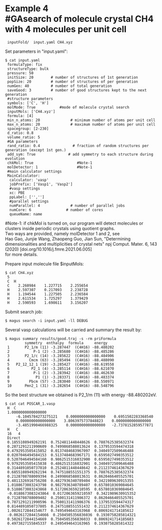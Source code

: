 Example 4  
#GAsearch of molecule crystal CH4 with 4 molecules per unit cell  
=======================================================  
```shell$ ls  
 inputFold/  input.yaml CH4.xyz  
```  
Set parameters in "input.yaml":  
```shell  
$ cat input.yaml  
 formulaType: fix  
 structureType: bulk  
 pressure: 50  
 initSize: 20        # number of structures of 1st generation  
 popSize: 20         # number of structures of per generation  
 numGen: 40          # number of total generation  
 saveGood: 3         # number of good structures kept to the next generation  
 #structure parameters  
 symbols: ['C', 'H']  
 molMode: True           #mode of molecule crystal search  
 inputMols: ['CH4.xyz']  
 formula: [4]  
 min_n_atoms: 20              # minimum number of atoms per unit cell  
 max_n_atoms: 20              # maximum number of atoms per unit cell  
 spacegroup: [2-230]  
 d_ratio: 0.8  
 volume_ratio: 5  
 #GA parameters  
 rand_ratio: 0.4               # fraction of random structures per generation (except 1st gen.)  
 add_sym: True               # add symmetry to each structure during evolution  
 chkMol: True                    #Note-1  
 molDetector: 1                  #Note-1  
 #main calculator settings  
 MainCalculator:  
  calculator: 'vasp'  
  jobPrefix: ['Vasp1', 'Vasp2']  
  #vasp settings  
  xc: PBE  
  ppLabel: ['','']  
  #parallel settings  
  numParallel: 4              # number of parallel jobs  
  numCore: 6                # number of cores  
  queueName: name  
```  
#Note-1: if chkMol is turned on, our program will detect molecules or clusters inside periodic crystals using quotient graphs.  
Two ways are provided, namely molDetector 1 and 2, see   
    Hao Gao, Junjie Wang, Zhaopeng Guo, Jian Sun, "Determining dimensionalities and multiplicities of crystal nets" npj Comput. Mater. 6, 143 (2020) [doi.org/10.1016/j.fmre.2021.06.005]  
for more details.  
  
Prepare input molecule file $inputMols:  
```shell
$ cat CH4.xyz   
 5  
 C  H   
 C    2.260984    1.227715    2.255654  
 H    2.597307    0.217093    2.238728  
 H    1.194544    1.227505    2.236584  
 H    2.611534    1.725297    1.379429  
 H    2.590593    1.698611    3.156207  
```  
Submit search job:  
```shell
$ magus search -i input.yaml -ll DEBUG  
```  
Several vasp calculations will be carried and summary the result by:  
```shell
$ magus summary results/good.traj -s -rm priFormula  
         symmetry  enthalpy  formula     energy  
 1       P2_1/m (11) -3.287447  (C4H16) -88.480202  
 2           P-1 (2) -3.285680  (C4H16) -88.485286  
 3       P2_1/c (14) -3.285622  (C4H16) -88.484906  
 4         Cmcm (63) -3.285494  (C4H16) -88.488090  
 5   P2_12_12_1 (19) -3.285427  (C4H16) -88.619558  
 6          P2_1 (4) -3.285114  (C4H16) -88.621070  
 7           P-1 (2) -3.283942  (C4H16) -88.462630  
 8            P1 (1) -3.283371  (C4H16) -88.483374  
 9         Pbcm (57) -3.283040  (C4H16) -88.550971  
 10      Pmn2_1 (31) -3.282654  (C4H16) -88.548796  
```  
So the best structure we obtained is P2_1/m (11) with energy -88.480202eV.  
```shell
$ cat cat POSCAR_1.vasp   
 H  C   
 1.0000000000000000  
     -6.1045784273275121    0.0000000000000000    0.6951502283368540  
     0.0000000000000000    3.8063975737848823    0.0000000000000000  
     -3.4851990466988325    0.0000000000000000   -2.7378152859577871  
 H   C  
 16   4  
 Direct  
 0.1855108949262191  0.7524811448448626  0.7887625385632374  
 0.2871291211990609  0.7499868588013624  0.1379533594474318  
 0.4792953505415852  0.0137484683967097  0.3404972509646488  
 0.0207046494584153  0.5137484683967171  0.6595027490353512  
 0.5207046494584160  0.9862515316032900  0.6595027490353512  
 0.9792953505415838  0.4862515316032901  0.3404972509646488  
 0.3144891050737810  0.2524811448448642  0.2112374614367629  
 0.6855108949262194  0.7475188551551375  0.7887625385632374  
 0.2128708788009394  0.2499868588013631  0.8620466405525701  
 0.4811326916756208  0.4827936340789404  0.3421989630915355  
 1.0188673083243798  0.9827936340789407  0.6578010369084645  
 0.5188673083243868  0.5172063659210595  0.6578010369084645  
 -0.0188673083243864  0.0172063659210597  0.3421989630915352  
 0.7128708788009402  0.2500131411986372  0.8620466405525701  
 0.7871291211990596  0.7500131411986376  0.1379533594474317  
 0.8144891050737805  0.2475188551551432  0.2112374614367629  
 1.0026172844154677  0.7495494643163968  0.8069241714185612  
 -0.0026172844154666  0.2504505356836036  0.1930758285814321  
 0.5026172844154669  0.7504505356836033  0.8069241714185683  
 0.4973827155845337  0.2495494643163965  0.1930758285814322  
```